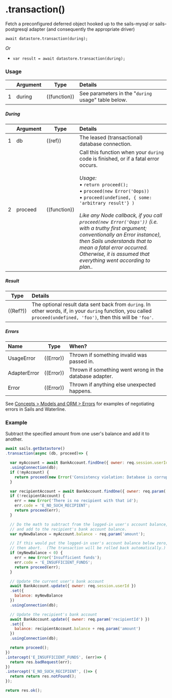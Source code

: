 # .transaction()

Fetch a preconfigured deferred object hooked up to the sails-mysql or sails-postgresql adapter (and consequently the appropriate driver)

```usage
await datastore.transaction(during);
```

_Or_

+ `var result = await datastore.transaction(during);`

### Usage
|   |     Argument        | Type                | Details
|---|---------------------|---------------------|:------------|
| 1 | during              | ((function))        | See parameters in the "`during` usage" table below. |

##### During
|   |     Argument        | Type                | Details
|---|---------------------|---------------------|:------------|
| 1 | db                  | ((ref))             | The leased (transactional) database connection. |
| 2 | proceed             | ((function))        | Call this function when your `during` code is finished, or if a fatal error occurs.<br/><br/>_Usage:_<br/>&bull; `return proceed();`<br/>&bull; `proceed(new Error('Oops))`<br/>&bull; `proceed(undefined, { some: 'arbitrary result'} )`<br/><br/>_Like any Node callback, if you call `proceed(new Error('Oops'))` (i.e. with a truthy first argument; conventionally an Error instance), then Sails understands that to mean a fatal error occurred.  Otherwise, it is assumed that everything went according to plan.._

##### Result
| Type                | Details |
|---------------------|:---------------------------------------------------------------------------------|
|  ((Ref?))            | The optional result data sent back from `during`.  In other words, if, in your `during` function, you called `proceed(undefined, 'foo')`, then this will be `'foo'`. |

##### Errors

|     Name        | Type                | When? |
|:----------------|---------------------|:---------------------------------------------------------------------------------|
| UsageError      | ((Error))           | Thrown if something invalid was passed in.
| AdapterError    | ((Error))           | Thrown if something went wrong in the database adapter.
| Error           | ((Error))           | Thrown if anything else unexpected happens.

See [Concepts > Models and ORM > Errors](https://sailsjs.com/documentation/concepts/models-and-orm/errors) for examples of negotiating errors in Sails and Waterline.


### Example

Subtract the specified amount from one user's balance and add it to another.

```javascript
await sails.getDatastore()
.transaction(async (db, proceed)=> {

  var myAccount = await BankAccount.findOne({ owner: req.session.userId })
  .usingConnection(db);
  if (!myAccount) {
    return proceed(new Error('Consistency violation: Database is corrupted-- logged in user record has gone missing'));
  }

  var recipientAccount = await BankAccount.findOne({ owner: req.param('recipientId') }).usingConnection(db)
  if (!recipientAccount) {
    err = new Error('There is no recipient with that id');
    err.code = 'E_NO_SUCH_RECIPIENT';
    return proceed(err);
  }

  // Do the math to subtract from the logged-in user's account balance,
  // and add to the recipient's bank account balance.
  var myNewBalance = myAccount.balance - req.param('amount');

  // If this would put the logged-in user's account balance below zero,
  // then abort.  (The transaction will be rolled back automatically.)
  if (myNewBalance < 0) {
    err = new Error('Insufficient funds');
    err.code = 'E_INSUFFICIENT_FUNDS';
    return proceed(err);
  }

  // Update the current user's bank account
  await BankAccount.update({ owner: req.session.userId })
  .set({
    balance: myNewBalance
  })
  .usingConnection(db);

  // Update the recipient's bank account
  await BankAccount.update({ owner: req.param('recipientId') })
  .set({
    balance: recipientAccount.balance + req.param('amount')
  })
  .usingConnection(db);

  return proceed();
})
.intercept('E_INSUFFICIENT_FUNDS', (err)=> {
  return res.badRequest(err);
})
.intercept('E_NO_SUCH_RECIPIENT', ()=> {
  return return res.notFound();
});

return res.ok();
```

<docmeta name="displayName" value=".transaction()">
<docmeta name="pageType" value="method">
